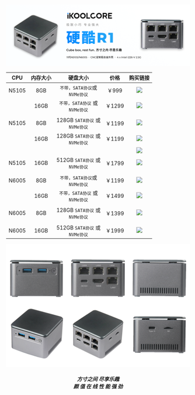 ![](../images/Banner_404.png)


|  CPU  | 内存大小 |              硬盘大小               |  价格  |                           购买链接                           |
| :---: | :------: | :---------------------------------: | :----: | :----------------------------------------------------------: |
| N5105 |   8GB    |  `不带，SATA协议`或<br>`NVMe协议`   | ￥999  | [![](https://img.shields.io/badge/%E7%AB%8B%E5%8D%B3%E8%B4%AD%E4%B9%B0-%E6%B7%98%E5%AE%9D-red)](https://item.taobao.com/item.htm?ft=t&id=682025492099) |
|       |   16GB   | `不带，SATA协议` 或 <br/>`NVMe协议` | ￥1299 | [![](https://img.shields.io/badge/%E7%AB%8B%E5%8D%B3%E8%B4%AD%E4%B9%B0-%E6%B7%98%E5%AE%9D-red)](https://item.taobao.com/item.htm?ft=t&id=682025492099) |
|       |          |                                     |        |                                                              |
| N5105 |   8GB    | 128GB `SATA协议` 或 <br/>`NVMe协议` | ￥1199 | [![](https://img.shields.io/badge/%E7%AB%8B%E5%8D%B3%E8%B4%AD%E4%B9%B0-%E6%B7%98%E5%AE%9D-red)](https://item.taobao.com/item.htm?ft=t&id=682025492099) |
|       |   16GB   | 128GB `SATA协议` 或 <br/>`NVMe协议` | ￥1199 | [![](https://img.shields.io/badge/%E7%AB%8B%E5%8D%B3%E8%B4%AD%E4%B9%B0-%E6%B7%98%E5%AE%9D-red)](https://item.taobao.com/item.htm?ft=t&id=682025492099) |
|       |          |                                     |        | [![](https://img.shields.io/badge/%E7%AB%8B%E5%8D%B3%E8%B4%AD%E4%B9%B0-%E6%B7%98%E5%AE%9D-red)](https://item.taobao.com/item.htm?ft=t&id=682025492099) |
| N5105 |   16GB   | 512GB `SATA协议` 或 <br/>`NVMe协议` | ￥1799 | [![](https://img.shields.io/badge/%E7%AB%8B%E5%8D%B3%E8%B4%AD%E4%B9%B0-%E6%B7%98%E5%AE%9D-red)](https://item.taobao.com/item.htm?ft=t&id=682025492099) |
|       |          |                                     |        |                                                              |
| N6005 |   8GB    |  `不带，SATA协议`或<br>`NVMe协议`   | ￥1199 | [![](https://img.shields.io/badge/%E7%AB%8B%E5%8D%B3%E8%B4%AD%E4%B9%B0-%E6%B7%98%E5%AE%9D-red)](https://item.taobao.com/item.htm?ft=t&id=682025492099) |
|       |   16GB   | `不带，SATA协议` 或 <br/>`NVMe协议` | ￥1499 | [![](https://img.shields.io/badge/%E7%AB%8B%E5%8D%B3%E8%B4%AD%E4%B9%B0-%E6%B7%98%E5%AE%9D-red)](https://item.taobao.com/item.htm?ft=t&id=682025492099) |
|       |          |                                     |        |                                                              |
| N6005 |   8GB    | 128GB `SATA协议` 或 <br/>`NVMe协议` | ￥1399 | [![](https://img.shields.io/badge/%E7%AB%8B%E5%8D%B3%E8%B4%AD%E4%B9%B0-%E6%B7%98%E5%AE%9D-red)](https://item.taobao.com/item.htm?ft=t&id=682025492099) |
|       |          |                                     |        |                                                              |
| N6005 |   16GB   | 512GB `SATA协议` 或 <br/>`NVMe协议` | ￥1999 | [![](https://img.shields.io/badge/%E7%AB%8B%E5%8D%B3%E8%B4%AD%E4%B9%B0-%E6%B7%98%E5%AE%9D-red)](https://item.taobao.com/item.htm?ft=t&id=682025492099) |

![mul_banner](..\images\mul_banner.png)

<H5><center>方寸之间 尽享乐趣<br>颜 值 在 线 性 能 强 劲</center>

